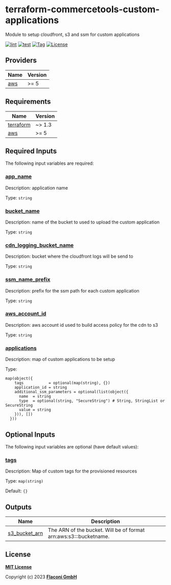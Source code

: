 # terraform-commercetools-custom-applications
Module to setup cloudfront, s3 and ssm for custom applications

[![lint](https://github.com/flaconi/terraform-commercetools-custom-applications/workflows/lint/badge.svg)](https://github.com/flaconi/terraform-commercetools-custom-applications/actions?query=workflow%3Alint)
[![test](https://github.com/flaconi/terraform-commercetools-custom-applications/workflows/test/badge.svg)](https://github.com/flaconi/terraform-commercetools-custom-applications/actions?query=workflow%3Atest)
[![Tag](https://img.shields.io/github/tag/flaconi/terraform-commercetools-custom-applications.svg)](https://github.com/flaconi/terraform-commercetools-custom-applications/releases)
[![License](https://img.shields.io/badge/license-MIT-blue.svg)](https://opensource.org/licenses/MIT)

<!-- TFDOCS_HEADER_START -->


<!-- TFDOCS_HEADER_END -->

<!-- TFDOCS_PROVIDER_START -->
## Providers

| Name | Version |
|------|---------|
| <a name="provider_aws"></a> [aws](#provider\_aws) | >= 5 |

<!-- TFDOCS_PROVIDER_END -->

<!-- TFDOCS_REQUIREMENTS_START -->
## Requirements

| Name | Version |
|------|---------|
| <a name="requirement_terraform"></a> [terraform](#requirement\_terraform) | ~> 1.3 |
| <a name="requirement_aws"></a> [aws](#requirement\_aws) | >= 5 |

<!-- TFDOCS_REQUIREMENTS_END -->

<!-- TFDOCS_INPUTS_START -->
## Required Inputs

The following input variables are required:

### <a name="input_app_name"></a> [app\_name](#input\_app\_name)

Description: application name

Type: `string`

### <a name="input_bucket_name"></a> [bucket\_name](#input\_bucket\_name)

Description: name of the bucket to used to upload the custom application

Type: `string`

### <a name="input_cdn_logging_bucket_name"></a> [cdn\_logging\_bucket\_name](#input\_cdn\_logging\_bucket\_name)

Description: bucket where the cloudfront logs will be send to

Type: `string`

### <a name="input_ssm_name_prefix"></a> [ssm\_name\_prefix](#input\_ssm\_name\_prefix)

Description: prefix for the ssm path for each custom application

Type: `string`

### <a name="input_aws_account_id"></a> [aws\_account\_id](#input\_aws\_account\_id)

Description: aws account id used to build access policy for the cdn to s3

Type: `string`

### <a name="input_applications"></a> [applications](#input\_applications)

Description: map of custom applications to be setup

Type:

```hcl
map(object({
    tags           = optional(map(string), {})
    application_id = string
    additional_ssm_parameters = optional(list(object({
      name  = string
      type  = optional(string, "SecureString") # String, StringList or SecureString
      value = string
    })), [])
  }))
```

## Optional Inputs

The following input variables are optional (have default values):

### <a name="input_tags"></a> [tags](#input\_tags)

Description: Map of custom tags for the provisioned resources

Type: `map(string)`

Default: `{}`

<!-- TFDOCS_INPUTS_END -->

<!-- TFDOCS_OUTPUTS_START -->
## Outputs

| Name | Description |
|------|-------------|
| <a name="output_s3_bucket_arn"></a> [s3\_bucket\_arn](#output\_s3\_bucket\_arn) | The ARN of the bucket. Will be of format arn:aws:s3:::bucketname. |

<!-- TFDOCS_OUTPUTS_END -->

## License

**[MIT License](LICENSE)**

Copyright (c) 2023 **[Flaconi GmbH](https://github.com/flaconi)**
